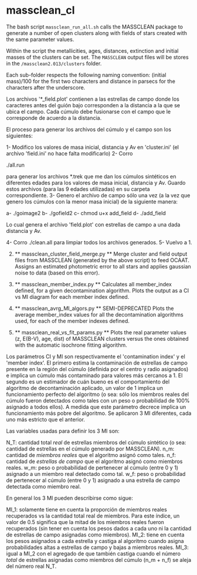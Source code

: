 massclean_cl
============

The bash script `massclean_run_all.sh` calls the MASSCLEAN package to generate a number of
open clusters along with fields of stars created with the same parameter values.

Within the script the metallicities, ages, distances, extinction and initial masses of the
clusters can be set. The `MASSCLEAN` output files will be stores in the `/massclean2.013/clusters`
folder.

Each sub-folder respects the following naming convention: (initial mass)/100 for the first two characters
and distance in parsecs for the characters after the underscore.

Los archivos '*_field.plot' contienen a las estrellas de campo donde los caracteres antes del guión
bajo corresponden a la distancia a la que se ubica el campo. Cada cúmulo debe fusionarse con el campo
que le corresponde de acuerdo a la distancia.


El proceso para generar los archivos del cúmulo y el campo son los siguientes:

1- Modifico los valores de masa inicial, distancia y Av en 'cluster.ini' (el archivo 'field.ini' no
hace falta modificarlo)
2- Corro 

./all.run

para generar los archivos *.trek que me dan los cúmulos sintéticos en diferentes
edades para los valores de masa inicial, distancia y Av. Guardo estos archivos (para las 9 edades utilizadas)
en su carpeta correspondiente.
3- Genero el archivo de campo sólo una vez (a la vez que genero los cúmulos con la menor masa inicial)
de la siguiente manera:

a- ./goimage2
b- ./gofield2
c- chmod u+x add_field
d- ./add_field

Lo cual genera el archivo 'field.plot' con estrellas de campo a una dada distancia y Av.

4- Corro ./clean.all para limpiar todos los archivos generados.
5- Vuelvo a 1.



2) ** massclean_cluster_field_merge.py **
Merge cluster and field output files from MASSCLEAN (generated by the above script) to feed OCAAT.
Assigns an estimated photometric error to all stars and applies gaussian noise to data (based on this error).


3) ** massclean_member_index.py **
Calculates all member_index defined, for a given decontamination algorithm. Plots the output as a
CI vs MI diagram for each member index defined.


4) ** massclean_avrg_MI_algors.py ** SEMI-DEPRECATED
Plots the average member_index values for all the decontamination algorithms used, for each of the member indexes defined.


5) ** massclean_real_vs_fit_params.py **
Plots the real parameter values (z, E(B-V), age, dist) of MASSCLEAN clusters versus the ones obtained with the
automatic isochrone fitting algorithm.



Los parámetros CI y MI son respectivamente el 'contamination index' y el 'member index'. El primero estima la contaminación de estrellas
de campo presente en la región del cúmulo (definida por el centro y radio asignados) e implica un cúmulo más contaminado para valores
más cercanos a 1. El segundo es un estimador de cuán bueno es el comportamiento del algoritmo de decontaminación aplicado, un valor de
1 implica un funcionamiento perfecto del algoritmo (o sea: sólo los miembros reales del cúmulo fueron detectados como tales con un 
peso o probabilidad de 100% asignado a todos ellos). A medida que este parámetro decrece implica un funcionamiento más pobre del algoritmo.
Se aplicaron 3 MI diferentes, cada uno más estricto que el anterior.

Las variables usadas para definir los 3 MI son:

N_T: cantidad total *real* de estrellas miembros del cúmulo sintético (o sea: cantidad de estrellas en el cúmulo generado por MASSCLEAN).
n_m: cantidad de *miembros reales* que el algoritmo asignó como tales.
n_f: cantidad de *estrellas de campo* que el algoritmo asignó como miembros reales.
w_m: peso o probabilidad de pertenecer al cúmulo (entre 0 y 1) asignado a un miembro real detectado como tal.
w_f: peso o probabilidad de pertenecer al cúmulo (entre 0 y 1) asignado a una estrella de campo detectada como miembro real.

En general los 3 MI pueden describirse como sigue:

MI_1: solamente tiene en cuenta la proporción de miembros reales recuperados vs la cantidad total real de miembros. Para este
índice, un valor de 0.5 significa que la mitad de los miembros reales fueron recuperados (sin tener en cuenta los pesos dados
a cada uno ni la cantidad de estrellas de campo asignadas como miembros).
MI_2: tiene en cuenta los pesos asignados a cada estrella y castiga al algoritmo cuando asigna probabilidades altas a estrellas
de campo y bajas a miembros reales.
MI_3: igual a MI_2 con el agregado de que también castiga cuando el número *total* de estrellas asignadas como miembros del cúmulo
(n_m + n_f) se aleja del número real N_T.